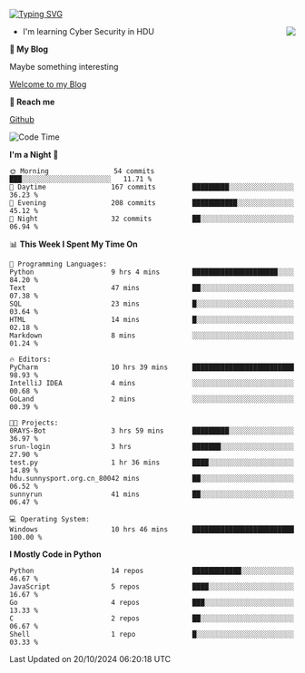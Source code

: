[![Typing SVG](https://readme-typing-svg.herokuapp.com?font=Fira+Code&pause=1000&random=false&width=450&height=60&lines=Hello+%F0%9F%91%8B%F0%9F%8F%BB;I'm+JBNRZ)](https://git.io/typing-svg)

<a href="#">
  <img align="right" src="https://github-readme-stats.vercel.app/api?username=JBNRZ&show_icons=true&bg_color=15,f2f7fd,E0EAFC" />
</a>

- I'm learning Cyber Security in HDU

 **🌱 My Blog**

Maybe something interesting

[Welcome to my Blog](https://jbnrz.com.cn/)

 **💬 Reach me** 

[Github](https://github.com/JBNRZ)


<!--START_SECTION:waka-->
![Code Time](http://img.shields.io/badge/Code%20Time-708%20hrs%2021%20mins-blue)

**I'm a Night 🦉** 

```text
🌞 Morning                54 commits          ███░░░░░░░░░░░░░░░░░░░░░░   11.71 % 
🌆 Daytime                167 commits         █████████░░░░░░░░░░░░░░░░   36.23 % 
🌃 Evening                208 commits         ███████████░░░░░░░░░░░░░░   45.12 % 
🌙 Night                  32 commits          ██░░░░░░░░░░░░░░░░░░░░░░░   06.94 % 
```


📊 **This Week I Spent My Time On** 

```text
💬 Programming Languages: 
Python                   9 hrs 4 mins        █████████████████████░░░░   84.20 % 
Text                     47 mins             ██░░░░░░░░░░░░░░░░░░░░░░░   07.38 % 
SQL                      23 mins             █░░░░░░░░░░░░░░░░░░░░░░░░   03.64 % 
HTML                     14 mins             █░░░░░░░░░░░░░░░░░░░░░░░░   02.18 % 
Markdown                 8 mins              ░░░░░░░░░░░░░░░░░░░░░░░░░   01.24 % 

🔥 Editors: 
PyCharm                  10 hrs 39 mins      █████████████████████████   98.93 % 
IntelliJ IDEA            4 mins              ░░░░░░░░░░░░░░░░░░░░░░░░░   00.68 % 
GoLand                   2 mins              ░░░░░░░░░░░░░░░░░░░░░░░░░   00.39 % 

🐱‍💻 Projects: 
0RAYS-Bot                3 hrs 59 mins       █████████░░░░░░░░░░░░░░░░   36.97 % 
srun-login               3 hrs               ███████░░░░░░░░░░░░░░░░░░   27.90 % 
test.py                  1 hr 36 mins        ████░░░░░░░░░░░░░░░░░░░░░   14.89 % 
hdu.sunnysport.org.cn_80042 mins             ██░░░░░░░░░░░░░░░░░░░░░░░   06.52 % 
sunnyrun                 41 mins             ██░░░░░░░░░░░░░░░░░░░░░░░   06.47 % 

💻 Operating System: 
Windows                  10 hrs 46 mins      █████████████████████████   100.00 % 
```

**I Mostly Code in Python** 

```text
Python                   14 repos            ████████████░░░░░░░░░░░░░   46.67 % 
JavaScript               5 repos             ████░░░░░░░░░░░░░░░░░░░░░   16.67 % 
Go                       4 repos             ███░░░░░░░░░░░░░░░░░░░░░░   13.33 % 
C                        2 repos             ██░░░░░░░░░░░░░░░░░░░░░░░   06.67 % 
Shell                    1 repo              █░░░░░░░░░░░░░░░░░░░░░░░░   03.33 % 
```




 Last Updated on 20/10/2024 06:20:18 UTC
<!--END_SECTION:waka-->
